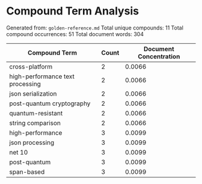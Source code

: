 # Compound Term Analysis

Generated from: `golden-reference.md`
Total unique compounds: 11
Total compound occurrences: 51
Total document words: 304

| Compound Term | Count | Document Concentration |
|---------------|-------|------------------------|
| cross-platform | 2 | 0.0066 |
| high-performance text processing | 2 | 0.0066 |
| json serialization | 2 | 0.0066 |
| post-quantum cryptography | 2 | 0.0066 |
| quantum-resistant | 2 | 0.0066 |
| string comparison | 2 | 0.0066 |
| high-performance | 3 | 0.0099 |
| json processing | 3 | 0.0099 |
| net 10 | 3 | 0.0099 |
| post-quantum | 3 | 0.0099 |
| span-based | 3 | 0.0099 |
